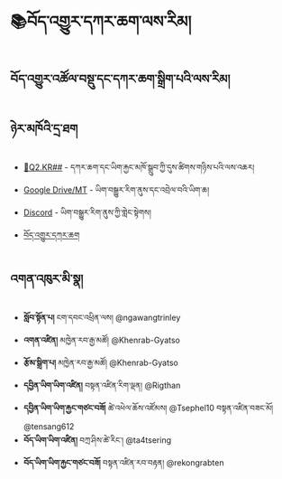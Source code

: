 # 📚བོད་འགྱུར་དཀར་ཆག་ལས་རིམ།

## བོད་འགྱུར་འཚོལ་བསྡུ་དང་དཀར་ཆག་སྒྲིག་པའི་ལས་རིམ།



## ཉེར་མཁོའི་དྲ་ཐག 
- [🎯Q2.KR##]() - དཀར་ཆག་དང་ཡིག་རྐྱང་མཁོ་སྒྲུབ་ཀྱི་དུས་ཚིགས་གཉིས་པའི་ལས་འཆར།
- [Google Drive/MT](https://drive.google.com/drive/folders/1W9HcH4WJLpszxXrIV6RHQkDJFkJLCxTo) - ཡིག་བསྒྱུར་རིག་ནུས་དང་འབྲེལ་བའི་ཡིག་ཆ།
- [Discord](https://discord.gg/rjxKJDp9) - ཡིག་བསྒྱུར་རིག་ནུས་ཀྱི་གླེང་སྟེགས།
- [བོད་འགྱུར་དཀར་ཆག](https://docs.google.com/spreadsheets/d/14CA5kyoAkty2sHhkMT5ZX05Otm7eSGYAt0zAt59xQwI)

## འགན་འཁུར་མི་སྣ།
- **སློབ་སྟོན་པ།** ངག་དབང་འཕྲིན་ལས། @ngawangtrinley
- **འགན་འཛིན།** མཁྱེན་རབ་རྒྱ་མཚོ། @Khenrab-Gyatso
- **རྩོམ་སྒྲིག་པ།** མཁྱེན་རབ་རྒྱ་མཚོ། @Khenrab-Gyatso
- **དབྱིན་ཡིག་ཡིག་འཛིན།** བསྟན་འཛིན་རིག་ལྡན། @Rigthan
- **དབྱིན་ཡིག་ཡིག་རྐྱང་གཙང་བཟོ།** ཚེ་འཕེལ་ཆོས་འཛོམས། @Tsephel10 བསྟན་འཛིན་བཟང་མོ། @tensang612
- **བོད་ཡིག་ཡིག་འཛིན།** བཀྲ་ཤིས་ཚེ་རིང་། @ta4tsering
- **བོད་ཡིག་ཡིག་རྐྱང་གཙང་བཟོ།** བསྟན་འཛིན་རབ་བརྟན། @rekongrabten
